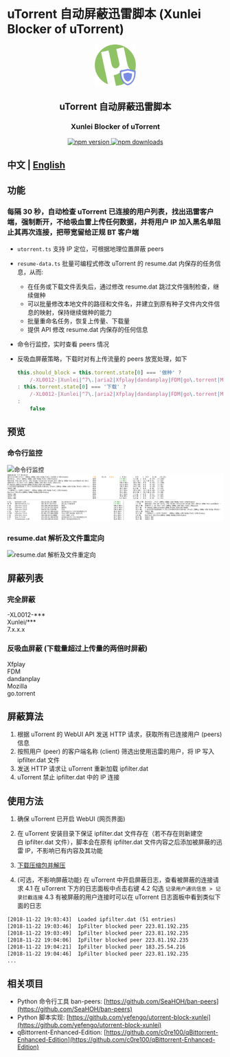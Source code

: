 # uTorrent 自动屏蔽迅雷脚本 (Xunlei Blocker of uTorrent)

<p align='center'>
    <img src='./utorrent-block-xunlei.svg' alt='utorrent-block-xunlei.svg' width='96'>
</p>

<h2 align='center'>
    uTorrent 自动屏蔽迅雷脚本
</h2>
<h3 align='center'>
    Xunlei Blocker of uTorrent
</h3>

<p align='center'>
    <a href='https://www.npmjs.com/package/utorrent-block-xunlei' target='_blank'>
        <img alt='npm version' src='https://img.shields.io/npm/v/utorrent-block-xunlei.svg?style=flat-square&color=brightgreen' />
    </a>
    <a href='https://www.npmjs.com/package/utorrent-block-xunlei' target='_blank'>
        <img alt='npm downloads' src='https://img.shields.io/npm/dt/utorrent-block-xunlei?style=flat-square&color=brightgreen' />
    </a>
</p>

## 中文 | [English](./README.en.md)

## 功能
### 每隔 30 秒，自动检查 uTorrent 已连接的用户列表，找出迅雷客户端，强制断开，不给吸血雷上传任何数据，并将用户 IP 加入黑名单阻止其再次连接，把带宽留给正规 BT 客户端

- `utorrent.ts` 支持 IP 定位，可根据地理位置屏蔽 peers

- `resume-data.ts` 批量可编程式修改 uTorrent 的 resume.dat 内保存的任务信息，从而:
    - 在任务或下载文件丢失后，通过修改 resume.dat 跳过文件强制检查，继续做种
    - 可以批量修改本地文件的路径和文件名，并建立到原有种子文件内文件信息的映射，保持继续做种的能力
    - 批量重命名任务，恢复上传量、下载量
    - 提供 API 修改 resume.dat 内保存的任何信息

- 命令行监控，实时查看 peers 情况  

- 反吸血屏蔽策略，下载时对有上传流量的 peers 放宽处理，如下
    ```ts
    this.should_block = this.torrent.state[0] === '做种' ?
        /-XL0012-|Xunlei|^7\.|aria2|Xfplay|dandanplay|FDM|go\.torrent|Mozilla/i.test(this.client) && this.upload_speed > 10 * 2 ** 10
    : this.torrent.state[0] === '下载' ?
        /-XL0012-|Xunlei|^7\.|aria2|Xfplay|dandanplay|FDM|go\.torrent|Mozilla/i.test(this.client) && this.uploaded > this.downloaded * 10 + 5 * 2**20
    :
        false
    ```

## 预览
### 命令行监控
![命令行监控](./preview/monitor-1.png)
![](./preview/monitor-2.png)

### resume.dat 解析及文件重定向
![resume.dat 解析及文件重定向](./preview/resume-dat-1.png)


## 屏蔽列表
### 完全屏蔽
-XL0012-***  
Xunlei/***  
7.x.x.x
### 反吸血屏蔽 (下载量超过上传量的两倍时屏蔽)
Xfplay  
FDM  
dandanplay  
Mozilla  
go.torrent


## 屏蔽算法
1. 根据 uTorrent 的 WebUI API 发送 HTTP 请求，获取所有已连接用户 (peers) 信息
2. 按照用户 (peer) 的客户端名称 (client) 筛选出使用迅雷的用户，将 IP 写入 ipfilter.dat 文件
3. 发送 HTTP 请求让 uTorrent 重新加载 ipfilter.dat
4. uTorrent 禁止 ipfilter.dat 中的 IP 连接

## 使用方法
1. 确保 uTorrent 已开启 WebUI (网页界面)
2. 在 uTorrent 安装目录下保证 ipfilter.dat 文件存在（若不存在则新建空白 ipfilter.dat 文件），脚本会在原有 ipfilter.dat 文件内容之后添加被屏蔽的迅雷 IP，不影响已有内容及其功能
4. [下载压缩包并解压](https://github.com/ShenHongFei/utorrent-block-xunlei/releases/download/v1.0/uTorrentBlockXunlei.zip)  


4. (可选，不影响屏蔽功能) 在 uTorrent 中开启屏蔽日志，查看被屏蔽的连接请求
    4.1 在 uTorrent 下方的日志面板中点击右键
    4.2 勾选 `记录用户通讯信息 > 记录拦截连接`
    4.3 有被屏蔽的用户连接时可以在 uTorrent 日志面板中看到类似下面的日志
```text
[2018-11-22 19:03:43]  Loaded ipfilter.dat (51 entries)
[2018-11-22 19:03:46]  IpFilter blocked peer 223.81.192.235
[2018-11-22 19:03:49]  IpFilter blocked peer 223.81.192.235
[2018-11-22 19:04:06]  IpFilter blocked peer 223.81.192.235
[2018-11-22 19:04:21]  IpFilter blocked peer 183.25.54.216
[2018-11-22 19:04:46]  IpFilter blocked peer 223.81.192.235
...
```

## 相关项目
- Python 命令行工具 ban-peers: [https://github.com/SeaHOH/ban-peers](https://github.com/SeaHOH/ban-peers)
- Python 脚本实现: [https://github.com/yefengo/utorrent-block-xunlei](https://github.com/yefengo/utorrent-block-xunlei)
- qBittorrent-Enhanced-Edition: [https://github.com/c0re100/qBittorrent-Enhanced-Edition](https://github.com/c0re100/qBittorrent-Enhanced-Edition)
